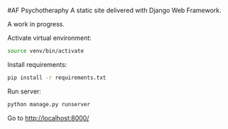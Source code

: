 #AF Psychotheraphy
A static site delivered with Django Web Framework.

A work in progress.


Activate virtual environment:
```bash
source venv/bin/activate
```

Install requirements:
```bash
pip install -r requirements.txt
```

Run server:
```bash
python manage.py runserver
```

Go to [http://localhost:8000/](http://localhost:8000)
